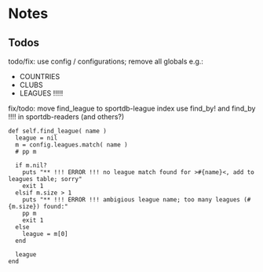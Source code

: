 # Notes

## Todos

todo/fix:  use config / configurations; remove all globals e.g.:
- COUNTRIES
- CLUBS
- LEAGUES !!!!!



fix/todo: move find_league  to sportdb-league index use find_by! and find_by !!!!
in sportdb-readers (and others?)

```
def self.find_league( name )
  league = nil
  m = config.leagues.match( name )
  # pp m

  if m.nil?
    puts "** !!! ERROR !!! no league match found for >#{name}<, add to leagues table; sorry"
    exit 1
  elsif m.size > 1
    puts "** !!! ERROR !!! ambigious league name; too many leagues (#{m.size}) found:"
    pp m
    exit 1
  else
    league = m[0]
  end

  league
end
```
